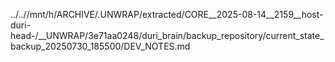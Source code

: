 ../..//mnt/h/ARCHIVE/.UNWRAP/extracted/CORE__2025-08-14__2159__host-duri-head-/__UNWRAP/3e71aa0248/duri_brain/backup_repository/current_state_backup_20250730_185500/DEV_NOTES.md